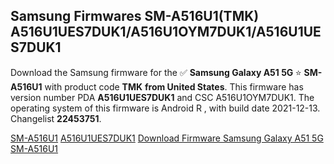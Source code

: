 <h2>Samsung Firmwares SM-A516U1(TMK) A516U1UES7DUK1/A516U1OYM7DUK1/A516U1UES7DUK1</h2>
Download the Samsung firmware for the ✅ <strong>Samsung Galaxy A51 5G </strong> ⭐ <strong>SM-A516U1</strong> with product code <strong>TMK</strong> <strong> from United States</strong>. This firmware has version number PDA <strong>A516U1UES7DUK1</strong> and CSC A516U1OYM7DUK1. The operating system of this firmware is Android R , with build date 2021-12-13. Changelist <strong>22453751</strong>.


[SM-A516U1](https://samfirm.shop/samsung/model/SM-A516U1)
[A516U1UES7DUK1](https://samfirm.shop/samsung/pda/A516U1UES7DUK1)
[Download Firmware Samsung Galaxy A51 5G SM-A516U1](https://samfirm.shop/samsung/firmware/481853)
